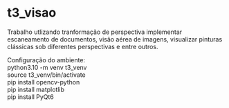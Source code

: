 # t3_visao
Trabalho utlizando tranformação de perspectiva implementar escaneamento de documentos, visão aérea de imagens, visualizar pinturas clássicas sob diferentes perspectivas e entre outros.

Configuração do ambiente: \
python3.10 -m venv t3_venv \
source t3_venv/bin/activate \
pip install opencv-python \
pip install matplotlib \
pip install PyQt6



